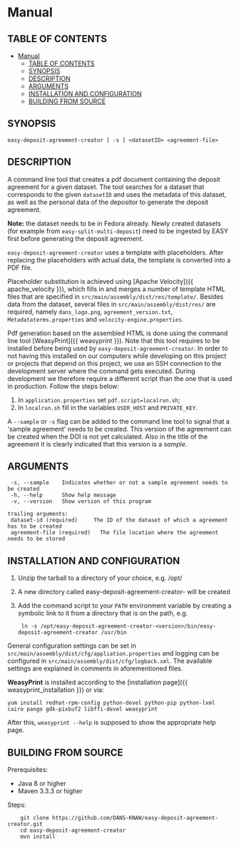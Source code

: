Manual
======

TABLE OF CONTENTS
-----------------

- [Manual](#manual)
  - [TABLE OF CONTENTS](#table-of-contents)
  - [SYNOPSIS](#synopsis)
  - [DESCRIPTION](#description)
  - [ARGUMENTS](#arguments)
  - [INSTALLATION AND CONFIGURATION](#installation-and-configuration)
  - [BUILDING FROM SOURCE](#building-from-source)


SYNOPSIS
--------

    easy-deposit-agreement-creator [ -s ] <datasetID> <agreement-file>


DESCRIPTION
-----------

A command line tool that creates a pdf document containing the deposit agreement for a given dataset. The tool searches for a dataset that corresponds 
to the given `datasetID` and uses the metadata of this dataset, as well as the personal data of the depositor to generate the deposit agreement.

**Note:** the dataset needs to be in Fedora already. Newly created datasets (for example from `easy-split-multi-deposit`) need to be ingested 
by EASY first before generating the deposit agreement.

`easy-deposit-agreement-creator` uses a template with placeholders. After replacing the placeholders with actual data, the template is converted into a PDF file.

Placeholder substitution is achieved using [Apache Velocity]({{ apache_velocity }}), which fills in and merges a number of template HTML 
files that are specified in `src/main/assembly/dist/res/template/`. Besides data from the dataset, several files in `src/main/assembly/dist/res/` 
are required, namely `dans_logo.png`, `agreement_version.txt`, `Metadataterms.properties` and `velocity-engine.properties`.

Pdf generation based on the assembled HTML is done using the command line tool [WeasyPrint]({{ weasyprint }}). Note that this tool 
requires to be installed before being used by `easy-deposit-agreement-creator`. In order to not having this installed on our computers while developing 
on this project or projects that depend on this project, we use an SSH connection to the development server where the command gets executed. 
During development we therefore require a different script than the one that is used in production. Follow the steps below:

1. In `application.properties` set `pdf.script=localrun.sh`;
2. In `localrun.sh` fill in the variables `USER_HOST` and `PRIVATE_KEY`.

A `--sample` or `-s` flag can be added to the command line tool to signal that a 'sample agreement' needs to be created. This version of the agreement
can be created when the DOI is not yet calculated. Also in the title of the agreement it is clearly indicated that this version is a *sample*.

ARGUMENTS
---------

     -s, --sample    Indicates whether or not a sample agreement needs to be created
     -h, --help      Show help message
     -v, --version   Show version of this program
    
    trailing arguments:
     dataset-id (required)     The ID of the dataset of which a agreement has to be created
     agreement-file (required)   The file location where the agreement needs to be stored


INSTALLATION AND CONFIGURATION
------------------------------


1. Unzip the tarball to a directory of your choice, e.g. /opt/
2. A new directory called easy-deposit-agreement-creator-<version> will be created
3. Add the command script to your `PATH` environment variable by creating a symbolic link to it from a directory that is
   on the path, e.g. 
   
        ln -s /opt/easy-deposit-agreement-creator-<version>/bin/easy-deposit-agreement-creator /usr/bin



General configuration settings can be set in `src/main/assembly/dist/cfg/appliation.properties` and logging can be configured
in `src/main/assembly/dist/cfg/logback.xml`. The available settings are explained in comments in aforementioned files.


**WeasyPrint** is installed according to the [installation page]({{ weasyprint_installation }}) or via:

```
yum install redhat-rpm-config python-devel python-pip python-lxml cairo pango gdk-pixbuf2 libffi-devel weasyprint
```

After this, `weasyprint --help` is supposed to show the appropriate help page.


BUILDING FROM SOURCE
--------------------

Prerequisites:

* Java 8 or higher
* Maven 3.3.3 or higher

Steps:

        git clone https://github.com/DANS-KNAW/easy-deposit-agreement-creator.git
        cd easy-deposit-agreement-creator
        mvn install
